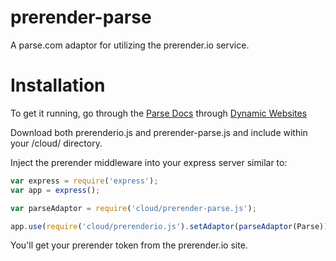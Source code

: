 prerender-parse
===============

A parse.com adaptor for utilizing the prerender.io service.

Installation
============

To get it running, go through the [Parse Docs](https://parse.com/docs/hosting_guide#started) through [Dynamic Websites](https://parse.com/docs/hosting_guide#webapp)

Download both prerenderio.js and prerender-parse.js and include within your /cloud/ directory.

Inject the prerender middleware into your express server similar to:

````javascript
var express = require('express');
var app = express();

var parseAdaptor = require('cloud/prerender-parse.js');

app.use(require('cloud/prerenderio.js').setAdaptor(parseAdaptor(Parse)).set('prerenderToken','YOUR_TOKEN'));

````

You'll get your prerender token from the prerender.io site.